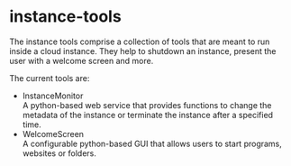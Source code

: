 instance-tools
==============

The instance tools comprise a collection of tools that are meant to run inside a cloud instance. They help to shutdown an instance, present the user with a welcome screen and more.

The current tools are:
* InstanceMonitor  
A python-based web service that provides functions to change the metadata of the instance or terminate the instance after a specified time.
* WelcomeScreen  
A configurable python-based GUI that allows users to start programs, websites or folders.
